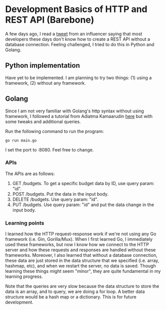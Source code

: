 # Development Basics of HTTP and REST API (Barebone)

A few days ago, I read a <a href="https://twitter.com/lynxluna/status/1674789858571870212?s=20">tweet</a> from an influencer saying that most developers these days don't know how to create a REST API without a database connection. Feeling challenged, I tried to do this in Python and Golang.

## Python implementation

Have yet to be implemented. I am planning to try two things: (1) using a framework, (2) without any framework.
## Golang

Since I am not very familiar with Golang's http syntax without using framework, I followed a tutorial from Adiatma Kamaarudin <a href="https://dev.to/adiatma/create-crud-apps-with-http-net-golang-without-database-18ip">here</a> but with some tweaks and additional queries. 

Run the following command to run the program:
```
go run main.go
```

I set the port to :8080. Feel free to change. 

### APIs

The APIs are as follows:
1. GET /budgets. To get a specific budget data by ID, use query param: "id".
2. POST /budgets. Put the data in the input body.
3. DELETE /budgets. Use query param: "id".
4. PUT /budgets. Use query param: "id" and put the data change in the input body. 

### Learning points

I learned how the HTTP request-response work if we're not using any Go framework (i.e. Gin, Gorilla/Mux). When I first learned Go, I immediately used these frameworks, but now I know how we connect to the HTTP server and how these requests and responses are handled without these frameworks. Moreover, I also learned that without a database connection, these data are just stored in the data structure that we specified (i.e. array, hashmap, etc), and when we restart the server, no data is saved. Though learning these things might seem "minor", they are quite fundamental in my learning progress.

Note that the queries are very slow because the data structure to store the data is an array, and to query, we are doing a for loop. A better data structure would be a hash map or a dictionary. This is for future development.